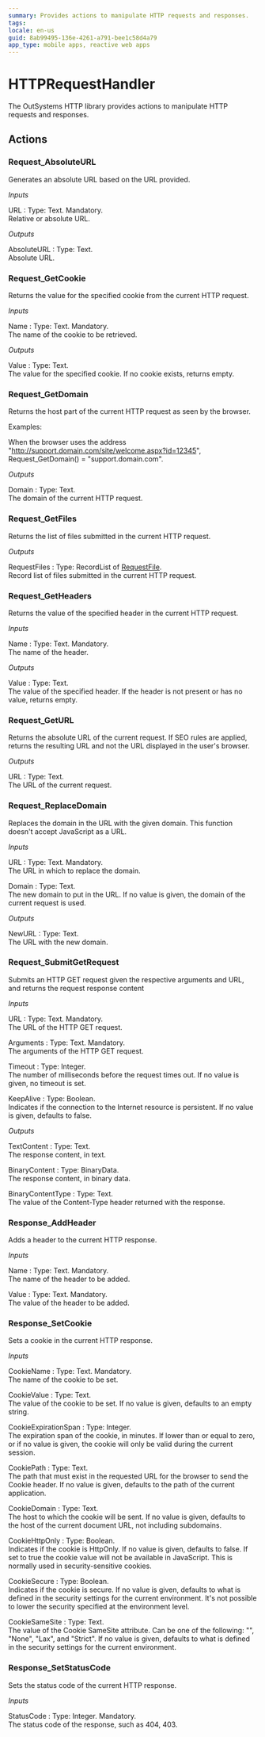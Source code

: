 ```yaml
---
summary: Provides actions to manipulate HTTP requests and responses.
tags: 
locale: en-us
guid: 8ab99495-136e-4261-a791-bee1c58d4a79
app_type: mobile apps, reactive web apps
---
```


# HTTPRequestHandler

The OutSystems HTTP library provides actions to manipulate HTTP requests and responses.

## Actions

### Request_AbsoluteURL

Generates an absolute URL based on the URL provided.

*Inputs*

URL
:   Type: Text. Mandatory.  
    Relative or absolute URL.

*Outputs*

AbsoluteURL
:   Type: Text.  
    Absolute URL.


### Request_GetCookie

Returns the value for the specified cookie from the current HTTP request.

*Inputs*

Name
:   Type: Text. Mandatory.  
    The name of the cookie to be retrieved.

*Outputs*

Value
:   Type: Text.  
    The value for the specified cookie. If no cookie exists, returns empty.


### Request_GetDomain

Returns the host part of the current HTTP request as seen by the browser.

Examples:

When the browser uses the address "http://support.domain.com/site/welcome.aspx?id=12345", Request_GetDomain() = "support.domain.com".

*Outputs*

Domain
:   Type: Text.  
    The domain of the current HTTP request.


### Request_GetFiles 

Returns the list of files submitted in the current HTTP request.

*Outputs*

RequestFiles
:   Type: RecordList of [RequestFile](<#Structure_RequestFile>).  
    Record list of files submitted in the current HTTP request.


### Request_GetHeaders 

Returns the value of the specified header in the current HTTP request.

*Inputs*

Name
:   Type: Text. Mandatory.  
    The name of the header.

*Outputs*

Value
:   Type: Text.  
    The value of the specified header. If the header is not present or has no value, returns empty.


### Request_GetURL 

Returns the absolute URL of the current request. If SEO rules are applied, returns the resulting URL and not the URL displayed in the user's browser.

*Outputs*

URL
:   Type: Text.  
    The URL of the current request.


### Request_ReplaceDomain 

Replaces the domain in the URL with the given domain. This function doesn't accept JavaScript as a URL.

*Inputs*

URL
:   Type: Text. Mandatory.  
    The URL in which to replace the domain.

Domain
:   Type: Text.  
    The new domain to put in the URL. If no value is given, the domain of the current request is used.

*Outputs*

NewURL
:   Type: Text.  
    The URL with the new domain.


### Request_SubmitGetRequest 

Submits an HTTP GET request given the respective arguments and URL, and returns the request response content

*Inputs*

URL
:   Type: Text. Mandatory.  
    The URL of the HTTP GET request.
    
Arguments
:   Type: Text. Mandatory.  
    The arguments of the HTTP GET request.

Timeout
:   Type: Integer.  
    The number of milliseconds before the request times out. If no value is given, no timeout is set.

KeepAlive
:   Type: Boolean.  
    Indicates if the connection to the Internet resource is persistent. If no value is given, defaults to false.

*Outputs*

TextContent
:   Type: Text.  
    The response content, in text.

BinaryContent
:   Type: BinaryData.  
    The response content, in binary data.

BinaryContentType
:   Type: Text.  
   The value of the Content-Type header returned with the response.


### Response_AddHeader 

Adds a header to the current HTTP response.

*Inputs*

Name
:   Type: Text. Mandatory.  
    The name of the header to be added.

Value
:   Type: Text. Mandatory.  
   The value of the header to be added.


### Response_SetCookie 

Sets a cookie in the current HTTP response.

*Inputs*

CookieName
:   Type: Text. Mandatory.  
    The name of the cookie to be set.

CookieValue
:   Type: Text.  
    The value of the cookie to be set. If no value is given, defaults to an empty string.

CookieExpirationSpan
:   Type: Integer.  
    The expiration span of the cookie, in minutes. If lower than or equal to zero, or if no value is given, the cookie will only be valid during the current session.

CookiePath
:   Type: Text.  
    The path that must exist in the requested URL for the browser to send the Cookie header. If no value is given, defaults to the path of the current application.

CookieDomain
:   Type: Text.  
    The host to which the cookie will be sent. If no value is given, defaults to the host of the current document URL, not including subdomains.

CookieHttpOnly
:   Type: Boolean.  
    Indicates if the cookie is HttpOnly. If no value is given, defaults to false. If set to true the cookie value will not be available in JavaScript. This is normally used in security-sensitive cookies.

CookieSecure
:   Type: Boolean.  
    Indicates if the cookie is secure. If no value is given, defaults to what is defined in the security settings for the current environment.
    It's not possible to lower the security specified at the environment level.

CookieSameSite
:   Type: Text.  
    The value of the Cookie SameSite attribute. Can be one of the following: "", "None", "Lax", and "Strict". If no value is given, defaults to what is defined in the security settings for the current environment.


### Response_SetStatusCode 

Sets the status code of the current HTTP response.

*Inputs*

StatusCode
:   Type: Integer. Mandatory.  
    The status code of the response, such as 404, 403.